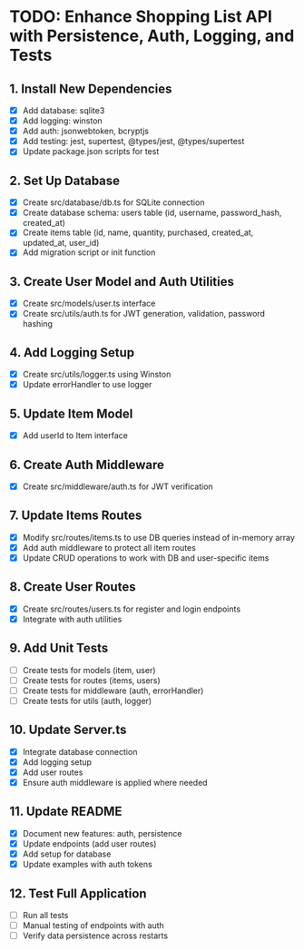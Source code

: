 # TODO: Enhance Shopping List API with Persistence, Auth, Logging, and Tests

## 1. Install New Dependencies
- [x] Add database: sqlite3
- [x] Add logging: winston
- [x] Add auth: jsonwebtoken, bcryptjs
- [x] Add testing: jest, supertest, @types/jest, @types/supertest
- [x] Update package.json scripts for test

## 2. Set Up Database
- [x] Create src/database/db.ts for SQLite connection
- [x] Create database schema: users table (id, username, password_hash, created_at)
- [x] Create items table (id, name, quantity, purchased, created_at, updated_at, user_id)
- [x] Add migration script or init function

## 3. Create User Model and Auth Utilities
- [x] Create src/models/user.ts interface
- [x] Create src/utils/auth.ts for JWT generation, validation, password hashing

## 4. Add Logging Setup
- [x] Create src/utils/logger.ts using Winston
- [x] Update errorHandler to use logger

## 5. Update Item Model
- [x] Add userId to Item interface

## 6. Create Auth Middleware
- [x] Create src/middleware/auth.ts for JWT verification

## 7. Update Items Routes
- [x] Modify src/routes/items.ts to use DB queries instead of in-memory array
- [x] Add auth middleware to protect all item routes
- [x] Update CRUD operations to work with DB and user-specific items

## 8. Create User Routes
- [x] Create src/routes/users.ts for register and login endpoints
- [x] Integrate with auth utilities

## 9. Add Unit Tests
- [ ] Create tests for models (item, user)
- [ ] Create tests for routes (items, users)
- [ ] Create tests for middleware (auth, errorHandler)
- [ ] Create tests for utils (auth, logger)

## 10. Update Server.ts
- [x] Integrate database connection
- [x] Add logging setup
- [x] Add user routes
- [x] Ensure auth middleware is applied where needed

## 11. Update README
- [x] Document new features: auth, persistence
- [x] Update endpoints (add user routes)
- [x] Add setup for database
- [x] Update examples with auth tokens

## 12. Test Full Application
- [ ] Run all tests
- [ ] Manual testing of endpoints with auth
- [ ] Verify data persistence across restarts
